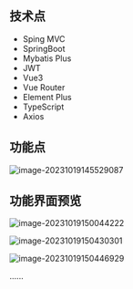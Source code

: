 ## 技术点

- Sping MVC
- SpringBoot
- Mybatis Plus
- JWT
- Vue3
- Vue Router
- Element Plus
- TypeScript
- Axios

## 功能点

![image-20231019145529087](https://renjia-oss.oss-cn-chengdu.aliyuncs.com/github/hsms/function_chart.png)





## 功能界面预览

![image-20231019150044222](https://renjia-oss.oss-cn-chengdu.aliyuncs.com/github/hsms/login_chat.png)

![image-20231019150430301](https://renjia-oss.oss-cn-chengdu.aliyuncs.com/github/hsms/finance_view_chat.png)

![image-20231019150446929](https://renjia-oss.oss-cn-chengdu.aliyuncs.com/github/hsms/finance_edit_chat.png)

......



